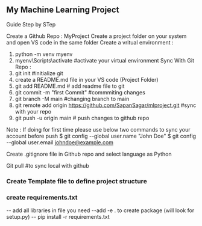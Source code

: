 ## My Machine Learning Project

Guide Step by STep

Create a Github Repo : MyProject
Create a project folder on your system and open VS code in the same folder
Create a vritual environment :
1.	python -m venv myenv
2.	myenv\Scripts\activate   #activate your virtual environment
Sync With Git Repo :
1.	git init   #initialize git 
2.	create a README.md file in your VS code (Project Folder)
3.	git add README.md  # add readme file to git
4.	git commit -m "first Commit"  #commmiting changes
5.	git branch -M main   #changing branch to main
6.	git remote add origin https://github.com/SapanSagar/mlproject.git  #sync with your repo
7.	git push -u origin main    # push changes to github repo

Note : If doing for first time please use below two commands to sync your account before push
$ git config --global user.name "John Doe"
$ git config --global user.email johndoe@example.com


Create .gitignore file in Github repo and select language as Python

Git pull #to sync local with github

### Create Template file to define project structure

### create requirements.txt
-- add all libraries in file you need
--add -e . to create package (will look for setup.py)
-- pip install -r requirements.txt



